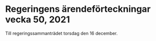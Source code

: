 # Regeringens ärendeförteckningar vecka 50, 2021

Till regeringssammanträdet torsdag den 16 december.
